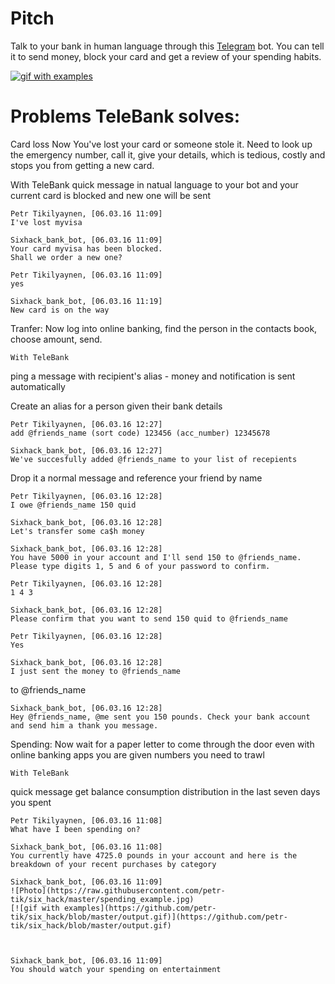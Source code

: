 # Pitch

Talk to your bank in human language through this [Telegram](https://telegram.org/) bot. You can tell it to send money, block your card and get a review of your spending habits. 

[![gif with examples](https://github.com/petr-tik/six_hack/blob/master/output.gif)](https://github.com/petr-tik/six_hack/blob/master/output.gif)

# Problems TeleBank solves:

Card loss
    Now
You've lost your card or someone stole it. Need to look up the emergency number, call it, give your details, which is tedious, costly and stops you from getting a new card. 

With TeleBank
quick message in natual language to your bot and your current card is blocked and new one will be sent

    Petr Tikilyaynen, [06.03.16 11:09]
    I've lost myvisa
    
    Sixhack_bank_bot, [06.03.16 11:09]
    Your card myvisa has been blocked. 
    Shall we order a new one?
    
    Petr Tikilyaynen, [06.03.16 11:09]
    yes
    
    Sixhack_bank_bot, [06.03.16 11:19]
    New card is on the way



Tranfer:
    Now
log into online banking, find the person in the contacts book, choose amount, send. 

    With TeleBank
ping a message with recipient's alias - money and notification is sent automatically

Create an alias for a person given their bank details 

    Petr Tikilyaynen, [06.03.16 12:27]
    add @friends_name (sort code) 123456 (acc_number) 12345678
    
    Sixhack_bank_bot, [06.03.16 12:27]
    We've succesfully added @friends_name to your list of recepients

Drop it a normal message and reference your friend by name

    Petr Tikilyaynen, [06.03.16 12:28]
    I owe @friends_name 150 quid
    
    Sixhack_bank_bot, [06.03.16 12:28]
    Let's transfer some ca$h money
    
    Sixhack_bank_bot, [06.03.16 12:28]
    You have 5000 in your account and I'll send 150 to @friends_name.
    Please type digits 1, 5 and 6 of your password to confirm.
    
    Petr Tikilyaynen, [06.03.16 12:28]
    1 4 3
    
    Sixhack_bank_bot, [06.03.16 12:28]
    Please confirm that you want to send 150 quid to @friends_name
    
    Petr Tikilyaynen, [06.03.16 12:28]
    Yes
    
    Sixhack_bank_bot, [06.03.16 12:28]
    I just sent the money to @friends_name

to @friends_name

    Sixhack_bank_bot, [06.03.16 12:28]
    Hey @friends_name, @me sent you 150 pounds. Check your bank account and send him a thank you message.




Spending: 
    Now
wait for a paper letter to come through the door
even with online banking apps you are given numbers you need to trawl

    With TeleBank
quick message
    get balance
    consumption distribution 
    in the last seven days you spent 

    Petr Tikilyaynen, [06.03.16 11:08]
    What have I been spending on? 
    
    Sixhack_bank_bot, [06.03.16 11:08]
    You currently have 4725.0 pounds in your account and here is the breakdown of your recent purchases by category
    
    Sixhack_bank_bot, [06.03.16 11:09]
    ![Photo](https://raw.githubusercontent.com/petr-tik/six_hack/master/spending_example.jpg)
    [![gif with examples](https://github.com/petr-tik/six_hack/blob/master/output.gif)](https://github.com/petr-tik/six_hack/blob/master/output.gif)

    
    
    Sixhack_bank_bot, [06.03.16 11:09]
    You should watch your spending on entertainment




